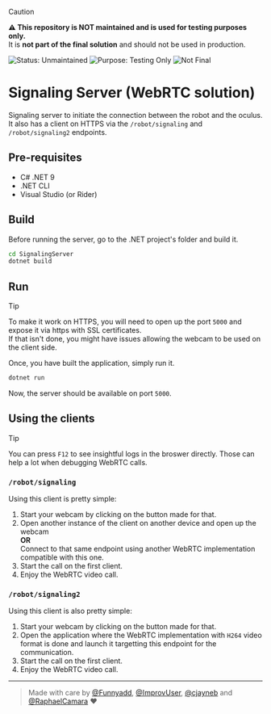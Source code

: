 > [!CAUTION]
> **⚠️ This repository is NOT maintained and is used for testing purposes only.**  
> It is **not part of the final solution** and should not be used in production.

![Status: Unmaintained](https://img.shields.io/badge/status-unmaintained-red?style=for-the-badge)
![Purpose: Testing Only](https://img.shields.io/badge/purpose-testing--only-orange?style=for-the-badge)
![Not Final](https://img.shields.io/badge/final--solution-NO-lightgrey?style=for-the-badge)

# Signaling Server (WebRTC solution)

Signaling server to initiate the connection between the robot and the oculus.\
It also has a client on HTTPS via the `/robot/signaling` and `/robot/signaling2` endpoints.

## Pre-requisites

- C# .NET 9
- .NET CLI
- Visual Studio (or Rider)

## Build

Before running the server, go to the .NET project's folder and build it.

```bash
cd SignalingServer
dotnet build
```

## Run

> [!TIP]
> To make it work on HTTPS, you will need to open up the port `5000` and expose it via https with SSL certificates.\
> If that isn't done, you might have issues allowing the webcam to be used on the client side.

Once, you have built the application, simply run it.

```bash
dotnet run
```

Now, the server should be available on port `5000`.

## Using the clients

> [!TIP]
> You can press `F12` to see insightful logs in the broswer directly. Those can help a lot when debugging WebRTC calls.

### `/robot/signaling`

Using this client is pretty simple:
1. Start your webcam by clicking on the button made for that.
2. Open another instance of the client on another device and open up the webcam\
   **OR**\
   Connect to that same endpoint using another WebRTC implementation compatible with this one.
3. Start the call on the first client.
4. Enjoy the WebRTC video call.

### `/robot/signaling2`

Using this client is also pretty simple:
1. Start your webcam by clicking on the button made for that.
2. Open the application where the WebRTC implementation with `H264` video format is done and launch it targetting this endpoint for the communication.
3. Start the call on the first client.
4. Enjoy the WebRTC video call.

---

> Made with care by [@Funnyadd](https://github.com/Funnyadd), [@ImprovUser](https://github.com/ImprovUser), [@cjayneb](https://github.com/cjayneb) and [@RaphaelCamara](https://github.com/RaphaelCamara) ❤️
